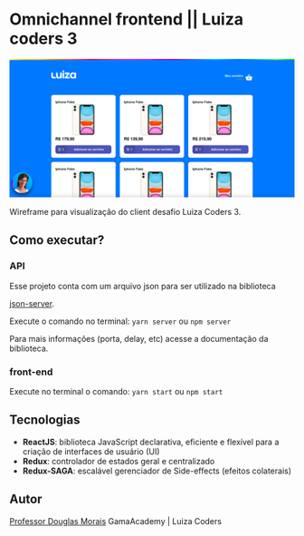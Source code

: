 # Omnichannel frontend || Luiza coders 3
![](screen.png)

Wireframe para visualização do client desafio Luiza Coders 3.

## Como executar?

### API 
Esse projeto conta com um arquivo json para ser utilizado na biblioteca

[json-server](https://github.com/typicode/json-server).

Execute o comando no terminal: 
`yarn server`
ou
`npm server`

Para mais informações (porta, delay, etc) acesse a documentação da biblioteca.

### front-end

Execute no terminal o comando:
`yarn start`
ou
`npm start`

## Tecnologias
- **ReactJS**: biblioteca JavaScript declarativa, eficiente e flexível para a criação de interfaces de usuário (UI)
- **Redux**: controlador de estados geral e centralizado
- **Redux-SAGA**: escalável gerenciador de Side-effects (efeitos colaterais)

## Autor

[Professor Douglas Morais](https://github.com/mrdouglasmorais)
GamaAcademy | Luiza Coders
